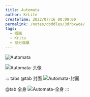 ```yaml
---
title: Automata
author: KrLite
createTime: 2022/07/16 00:00:00
permalink: /notes/doddles/3drbxwoe/
tags:
  - 插画
  - Krita
  - 部分临摹
---
```


<!-- @use: ../copyright.snippet.md -->

![Automata](/doddles/avatars/automata/poster.png)

![Automata-头像](/doddles/avatars/automata/avatar.png)

::: tabs
@tab 封面
![Automata-封面](/doddles/avatars/automata/logo.png)

@tab 全身
![Automata-全身](/doddles/avatars/automata/full.png)
:::
